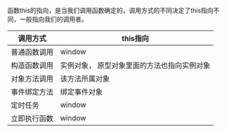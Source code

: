 函数this的指向，是当我们调用函数确定的，调用方式的不同决定了this指向不同，一般指向我们的调用者。

| 调用方式     | this指向                                    |
| ------------ | ------------------------------------------- |
| 普通函数调用 | window                                      |
| 构造函数调用 | 实例对象， 原型对象里面的方法也指向实例对象 |
| 对象方法调用 | 该方法所属对象                              |
| 事件绑定方法 | 绑定事件对象                                |
| 定时任务     | window                                      |
| 立即执行函数 | window                                      |